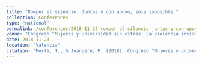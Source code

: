 ```yaml
---
title: "Romper el silencio. Juntas y con apoyo, sola imposible."
collection: Conferences
type: "national"
permalink: /conferences/2018-11-23-romper-el-silencio-juntas-y-con-apoyo-sola-imposible
venue: "Congreso “Mujeres y universidad sin cifras. La violencia invisible"
date: 2018-11-23
location: "Valencia"
citation: "Morlà, T., & Joanpere, M. (2018). Congreso “Mujeres y universidad sin cifras. La violencia invisible. Romper el silencio. Juntas y con apoyo, sola imposible. (21-23 noviembre, Valencia)"
---
```

